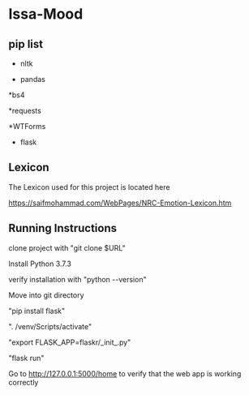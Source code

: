 # Issa-Mood

## pip list

* nltk

* pandas

*bs4

*requests

*WTForms

* flask

## Lexicon

The Lexicon used for this project is located here

https://saifmohammad.com/WebPages/NRC-Emotion-Lexicon.htm

## Running Instructions

clone project with "git clone $URL"

Install Python 3.7.3

verify installation with "python --version"

Move into git directory

"pip install flask"

". /venv/Scripts/activate"

"export FLASK_APP=flaskr/\_init\_.py"

"flask run"

Go to http://127.0.0.1:5000/home to verify that the web app is working correctly
